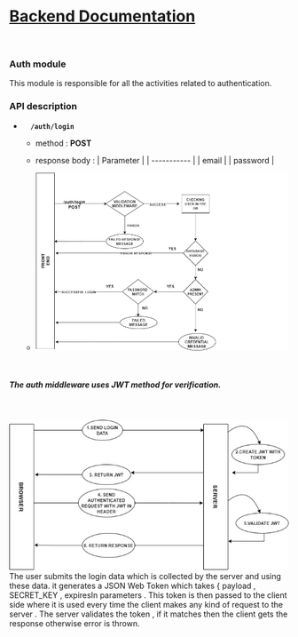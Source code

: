 # <u>Backend Documentation</u>
</br>

### Auth module
This module is responsible for all the activities related to authentication.

### API description
- <code> <b> /auth/login </b> </code>
    - method : <b>POST</b>
    - response body : 
        | Parameter   | 
        | ----------- | 
        | email       |
        | password    |

    - ![diagram](images/loginroute.jpg)
    <br>
##### The auth middleware uses JWT method for verification.
<br>

![diagram](images/jwt.jpg)
<br>
The user submits the login data which is collected by the server and using these data.
it generates a JSON Web Token which takes { payload , SECRET_KEY , expiresIn parameters . This token is then passed to the client side where it is used every time the client makes any kind of request to the server . The server validates the token , if it matches then the client gets the response otherwise error is thrown.



